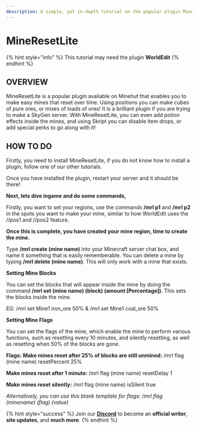```yaml
---
description: A simple, yet in-depth tutorial on the popular plugin MineResetLite.
---
```


# MineResetLite

{% hint style="info" %}
This tutorial may need the plugin **WorldEdit**
{% endhint %}


## OVERVIEW

MineResetLite is a popular plugin avaliable on Minehut that enables you to make easy mines that reset over time. Using positions you can make cubes of pure ores, or mixes of loads of ores! It is a brilliant plugin if you are trying to make a SkyGen server. 
With MineResetLite, you can even add potion effects inside the mines, and using Skript you can disable item drops, or add special perks to go along with it!

## HOW TO DO

Firstly, you need to install MineResetLite, if you do not know how to install a plugin, follow one of our other tutorials.

Once you have installed the plugin, restart your server and it should be there!


**Next, lets dive ingame and do some commands,**

Firstly, you want to set your regions, use the commands **/mrl p1** and **/mrl p2** in the spots you want to make your mine, similar to how WorldEdit uses the //pos1 and //pos2 feature. 


**Once this is complete, you have created your mine region, time to create the mine.**


Type **/mrl create (mine name)** into your Minecraft server chat box, and name it something that is easily rememberable. 
You can delete a mine by typing **/mrl delete (mine name)**. This will only work with a mine that exists. 

**Setting Mine Blocks**

You can set the blocks that will appear inside the mine by doing the command **/mrl set (mine name) (block) (amount [Percentage])**. This sets the blocks inside the mine. 

EG: /mrl set Mine1 iron_ore 50%  &  /mrl set Mine1 coal_ore 50%

**Setting Mine Flags**

You can set the flags of the mine, which enable the mine to perform various functions, such as resetting every 10 minutes, and silently resetting, as well as resetting when 50% of the blocks are gone.

**Flags:**
**Make mines reset after 25% of blocks are still unmined:**
/mrl flag (mine name) resetPercent 25%

**Make mines reset after 1 minute:**
/mrl flag (mine name) resetDelay 1

**Make mines reset silently:**
/mrl flag (mine name) isSilent true

*Alternatively, you can use this blank template for flags: /mrl flag (minename) (flag) (value)*



{% hint style="success" %}
Join our **[Discord](https://discord.gg/TYhH5bK)** to become an **official writer**, **site updates**, and **much more**.
{% endhint %}

